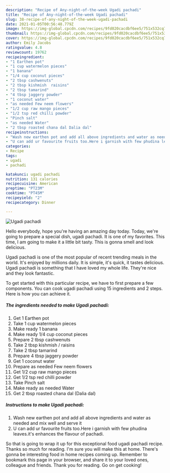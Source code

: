 ```yaml
---
description: "Recipe of Any-night-of-the-week Ugadi pachadi"
title: "Recipe of Any-night-of-the-week Ugadi pachadi"
slug: 38-recipe-of-any-night-of-the-week-ugadi-pachadi
date: 2021-01-05T00:56:48.779Z
image: https://img-global.cpcdn.com/recipes/9fd020cacdbf6ee5/751x532cq70/ugadi-pachadi-recipe-main-photo.jpg
thumbnail: https://img-global.cpcdn.com/recipes/9fd020cacdbf6ee5/751x532cq70/ugadi-pachadi-recipe-main-photo.jpg
cover: https://img-global.cpcdn.com/recipes/9fd020cacdbf6ee5/751x532cq70/ugadi-pachadi-recipe-main-photo.jpg
author: Emily Jacobs
ratingvalue: 4.8
reviewcount: 19762
recipeingredient:
- "1 Earthen pot"
- "1 cup watermelon pieces"
- "1 banana"
- "1/4 cup coconut pieces"
- "2 tbsp cashwenuts"
- "2 tbsp kishmish  raisins"
- "2 tbsp tamarind"
- "4 tbsp jaggery powder"
- "1 coconut water"
- "as needed Few neem flowers"
- "1/2 cup raw mango pieces"
- "1/2 tsp red chilli powder"
- "Pinch salt"
- "as needed Water"
- "2 tbsp roasted chana dal Dalia dal"
recipeinstructions:
- "Wash new earthen pot and add all above ingredients and water as needed and mix well and serve it"
- "U can add ur favourite fruits too.Here i garnish with few phudina leaves.it&#39;s enhances the flavour of pachadi."
categories:
- Recipe
tags:
- ugadi
- pachadi

katakunci: ugadi pachadi 
nutrition: 131 calories
recipecuisine: American
preptime: "PT23M"
cooktime: "PT45M"
recipeyield: "2"
recipecategory: Dinner

---
```



![Ugadi pachadi](https://img-global.cpcdn.com/recipes/9fd020cacdbf6ee5/751x532cq70/ugadi-pachadi-recipe-main-photo.jpg)

Hello everybody, hope you're having an amazing day today. Today, we're going to prepare a special dish, ugadi pachadi. It is one of my favorites. This time, I am going to make it a little bit tasty. This is gonna smell and look delicious.



Ugadi pachadi is one of the most popular of recent trending meals in the world. It's enjoyed by millions daily. It is simple, it's quick, it tastes delicious. Ugadi pachadi is something that I have loved my whole life. They're nice and they look fantastic.


To get started with this particular recipe, we have to first prepare a few components. You can cook ugadi pachadi using 15 ingredients and 2 steps. Here is how you can achieve it.

<!--inarticleads1-->

##### The ingredients needed to make Ugadi pachadi:

1. Get 1 Earthen pot
1. Take 1 cup watermelon pieces
1. Make ready 1 banana
1. Make ready 1/4 cup coconut pieces
1. Prepare 2 tbsp cashwenuts
1. Take 2 tbsp kishmish / raisins
1. Take 2 tbsp tamarind
1. Prepare 4 tbsp jaggery powder
1. Get 1 coconut water
1. Prepare as needed Few neem flowers
1. Get 1/2 cup raw mango pieces
1. Get 1/2 tsp red chilli powder
1. Take Pinch salt
1. Make ready as needed Water
1. Get 2 tbsp roasted chana dal (Dalia dal)




<!--inarticleads2-->

##### Instructions to make Ugadi pachadi:

1. Wash new earthen pot and add all above ingredients and water as needed and mix well and serve it
1. U can add ur favourite fruits too.Here i garnish with few phudina leaves.it&#39;s enhances the flavour of pachadi.




So that is going to wrap it up for this exceptional food ugadi pachadi recipe. Thanks so much for reading. I'm sure you will make this at home. There's gonna be interesting food in home recipes coming up. Remember to bookmark this page in your browser, and share it to your loved ones, colleague and friends. Thank you for reading. Go on get cooking!
